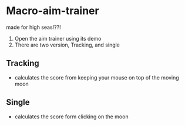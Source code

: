 # Macro-aim-trainer
 made for high seas!??!


1. Open the aim trainer using its demo
2. There are two version, Tracking, and single

## Tracking
 - calculates the score from keeping your mouse on top of the moving moon

## Single

 - calculates the score form clicking on the moon
